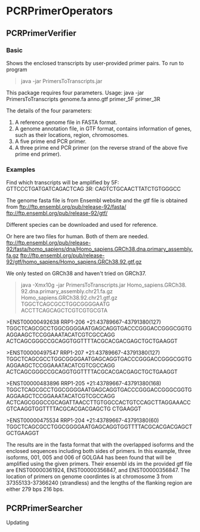 # PCRPrimerOperators
## PCRPrimerVerifier
### Basic
Shows the enclosed transcripts by user-provided primer pairs. To run to program

> java -jar PrimersToTranscripts.jar 

This package requires four parameters.
Usage: java -jar PrimersToTranscripts genome.fa anno.gtf primer_5F primer_3R

The details of the four parameters:
1. A reference genome file in FASTA format.
2. A genome annotation file, in GTF format, contains information of genes, such as their locations, region, chromosomes.
3. A five prime end PCR primer.
4. A three prime end PCR primer (on the reverse strand of the above five prime end primer).


### Examples
Find which transcripts will be amplified by 
5F: GTTCCCTGATGATCAGACTCAG
3R: CAGTCTGCAACTTATCTGTGGGCC

The genome fasta file is from Ensembl website and the gtf file is obtained from 
ftp://ftp.ensembl.org/pub/release-92/fasta/
ftp://ftp.ensembl.org/pub/release-92/gtf/

Different species can be downloaded and used for reference.

Or here are two files for human. Both of them are needed.
ftp://ftp.ensembl.org/pub/release-92/fasta/homo_sapiens/dna/Homo_sapiens.GRCh38.dna.primary_assembly.fa.gz
ftp://ftp.ensembl.org/pub/release-92/gtf/homo_sapiens/Homo_sapiens.GRCh38.92.gtf.gz

We only tested on GRCh38 and haven't tried on GRCh37.

> java -Xmx10g -jar PrimersToTranscripts.jar Homo_sapiens.GRCh38.
92.dna.primary_assembly.chr21.fa.gz Homo_sapiens.GRCh38.92.chr21.gtf.gz TGGCTCAGCGCCTGGCGGGGAATG ACCTTCAGCAGCTCGTCGTGCGTA

\>ENST00000492638        RRP1-206        +21:43789667-43791380(127)
TGGCTCAGCGCCTGGCGGGGAATGAGCAGGTGACCCGGGACCGGGCGGTGAGGAAGCTCCGGAAATACATCGTCGCCAGG
ACTCAGCGGGCCGCAGGTGGTTTTACGCACGACGAGCTGCTGAAGGT

\>ENST00000497547        RRP1-207        +21:43789667-43791380(127)
TGGCTCAGCGCCTGGCGGGGAATGAGCAGGTGACCCGGGACCGGGCGGTGAGGAAGCTCCGGAAATACATCGTCGCCAGG
ACTCAGCGGGCCGCAGGTGGTTTTACGCACGACGAGCTGCTGAAGGT

\>ENST00000483896        RRP1-205        +21:43789667-43791380(168)
TGGCTCAGCGCCTGGCGGGGAATGAGCAGGTGACCCGGGACCGGGCGGTGAGGAAGCTCCGGAAATACATCGTCGCCAGG
ACTCAGCGGGCCGCAGATTAACCTTGTGGCCACTGTCCAGCTTAGGAAACCGTCAAGGTGGTTTTACGCACGACGAGCTG
CTGAAGGT

\>ENST00000475534        RRP1-204        +21:43789667-43791380(60)
TGGCTCAGCGCCTGGCGGGGAATGAGCAGGTGGTTTTACGCACGACGAGCTGCTGAAGGT


The results are in the fasta format that with the overlapped isoforms and the enclosed sequences including both sides of primers.
In this example, three isoforms, 001, 005 and 006 of GOLGA4 has been found that will be amplified using the given primers. Their ensembl ids im the provided gtf file are ENST00000361924, ENST00000356847, and ENST00000356847.
The location of primers on genome coordintes is at chromosome 3 from 37355133-37366240 (strandless) and the lengths of the flanking region are either 279 bps 216 bps.


## PCRPrimerSearcher
Updating

